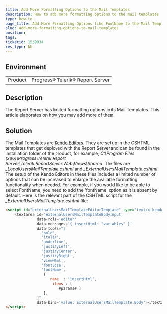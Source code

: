 ```yaml
---
title: Add More Formatting Options to the Mail Templates
description: How to add more formatting options to the mail templates
type: how-to
page_title: Add More Formatting Options like FontName to the Mail Templates Toolbars
slug: add-more-formatting-options-to-mail-templates
position: 
tags: 
ticketid: 1539934
res_type: kb
---
```


## Environment
<table>
	<tbody>
		<tr>
			<td>Product</td>
			<td>Progress® Telerik® Report Server</td>
		</tr>
	</tbody>
</table>


## Description
The Report Server has limited formatting options in its Mail Templates. This article elaborates on how you may add more of them.

## Solution
The Mail Templates are [Kendo Editors](https://demos.telerik.com/kendo-ui/editor/index). They are set up in the CSHTML templates that get deployed with the Report Server 
and can be found in the installation folder of the product, for example, _C:\Program Files (x86)\Progress\Telerik Report Server\Telerik.ReportServer.Web\Views\Shared_. 
The files are *_LocalUsersMailTemplate.cshtml* and *_ExternalUsersMailTemplate.cshtml*. The setup of the Kendo Editors in these files includes a limited number of options 
that can be increased to enlarge the available formatting functionality when needed. For example, if you would like to be able to select FontName, you need to add 
the 'fontName' option as it is absent by default. Here is the relevant part of the CSHTML script for the *_ExternalUsersMailTemplate.cshtml* file:
```Html
<script id="externalUsersMailTemplateEditorTemplate" type="text/x-kendo-template">
    <textarea id='externalUsersMailTemplateBodyInput'
              data-role='editor'
              data-messages='{ insertHtml: "variables" }'
              data-tools="[
                'bold',
                'italic',
                'underline',
                'justifyLeft',
                'justifyCenter',
                'justifyRight',
                'viewHtml',
                'fontSize',
                'fontName',
                 {
                    name  : 'insertHtml',
                     items : [
                        #params# ]
                 },
              ]"
              data-bind='value: ExternalUsersMailTemplate.Body'></textarea>
</script>
```
